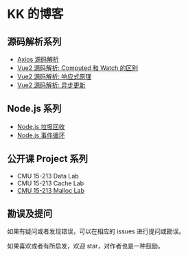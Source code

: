 # KK 的博客

## 源码解析系列

* [Axios 源码解析](https://github.com/kiki-zjq/Blog/issues/1)
* [Vue2 源码解析: Computed 和 Watch 的区别](https://github.com/kiki-zjq/Blog/issues/2)
* [Vue2 源码解析: 响应式原理](https://github.com/kiki-zjq/Blog/issues/5)
* [Vue2 源码解析: 异步更新](https://github.com/kiki-zjq/Blog/issues/7)

## Node.js 系列

* [Node.js 垃圾回收](https://github.com/kiki-zjq/Blog/issues/3)
* [Node.js 事件循环](https://github.com/kiki-zjq/Blog/issues/4)


## 公开课 Project 系列

* CMU 15-213 Data Lab
* CMU 15-213 Cache Lab
* [CMU 15-213 Malloc Lab](https://github.com/kiki-zjq/Blog/issues/6)


## 勘误及提问

如果有疑问或者发现错误，可以在相应的 issues 进行提问或勘误。

如果喜欢或者有所启发，欢迎 star，对作者也是一种鼓励。
